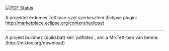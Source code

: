 [![PDF Status](https://www.sharelatex.com/github/repos/gaborbernat/ropi_jegyzet_latex/builds/latest/badge.svg)](https://www.sharelatex.com/github/repos/gaborbernat/ropi_jegyzet_latex/builds/latest/output.pdf)
 
A projektet érdemes TeXlipse-szel szerkeszteni (Eclipse plugin: http://marketplace.eclipse.org/content/texlipse)
<hr>
A projekt buildhez (build.bat) kell `pdflatex`, ami a MikTeX-ben van benne: (http://miktex.org/download)
